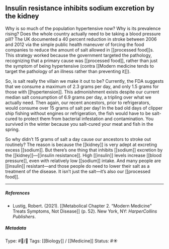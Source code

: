 ## Insulin resistance inhibits sodium excretion by the kidney  # 

Why is so much of the population hypertensive now? Why is its prevalence rising? Does the whole country actually need to be taking a blood pressure pill? The UK documented a 40 percent reduction in stroke between 2006 and 2012 via the simple public health maneuver of forcing the food companies to reduce the amount of salt allowed in [[processed food]]s. This strategy worked because the government targeted the pathology, recognizing that a primary cause was [[processed food]], rather than just the symptom of being hypertensive (contra [[Modern medicine tends to target the pathology of an illness rather than preventing it]]). 

So, is salt really the villain we make it out to be? Currently, the FDA suggests that we consume a maximum of 2.3 grams per day, and only 1.5 grams for those with [[hypertension]]. This admonishment exists despite our current median salt consumption of 6.9 grams per day, a tripling over what we actually need. Then again, our recent ancestors, prior to refrigerators, would consume over 15 grams of salt per day! In the bad old days of clipper ship fishing without engines or refrigeration, the fish would have to be salt-cured to protect them from bacterial infestation and contamination. You survived in the winter because you salt-cured your meat and fish in the spring.

So why didn’t 15 grams of salt a day cause our ancestors to stroke out routinely? The reason is because the [[kidney]] is very adept at excreting excess [[sodium]]. But there’s one thing that inhibits [[sodium]] excretion by the [[kidney]]—[[insulin resistance]]. High [[insulin]] levels increase [[blood pressure]], even with relatively low [[sodium]] intake. And many people are [[insulin]] resistant—and those people do need to lower their salt as a treatment of the disease. It isn’t just the salt—it’s also our [[processed food]].

___

##### References

- Lustig, Robert. (2021). [[Metabolical Chapter 2. “Modern Medicine” Treats Symptoms, Not Disease]] (p. 52). New York, NY: _HarperCollins Publishers_.

##### Metadata

Type: #🔵/🔵 
Tags: [[Biology]] / [[Medicine]] 
Status: #☀️ 